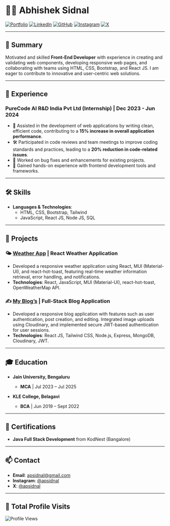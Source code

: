 # 🧑‍💻 Abhishek Sidnal

[![Portfolio](https://img.shields.io/badge/Portfolio-Abhishek--Sidnal-00C7B7?style=flat&logo=internet-explorer&logoColor=white)](https://abhisheksidnal.netlify.app/)
[![LinkedIn](https://img.shields.io/badge/LinkedIn-Abhishek--Sidnal-blue?style=flat&logo=linkedin)](https://www.linkedin.com/in/abhishek-sidnal/)
[![GitHub](https://img.shields.io/badge/GitHub-Abhishek--Sidnal-lightgrey?style=flat&logo=github)](https://github.com/Abhishek-Sidnal/)
[![Instagram](https://img.shields.io/badge/Instagram-apsidnal-E4405F?style=flat&logo=instagram&logoColor=white)](https://www.instagram.com/apsidnal/)
[![X](https://img.shields.io/badge/X-apsidnal-1DA1F2?style=flat&logo=x&logoColor=white)](https://x.com/apsidnal/)


---

## 📝 Summary

Motivated and skilled **Front-End Developer** with experience in creating and validating web components, developing responsive web pages, and collaborating with teams using HTML, CSS, Bootstrap, and React JS. I am eager to contribute to innovative and user-centric web solutions.

---

## 💼 Experience

### PureCode AI R&D India Pvt Ltd (Internship) | Dec 2023 - Jun 2024
- 🚀 Assisted in the development of web applications by writing clean, efficient code, contributing to a **15% increase in overall application performance**.
- 🛠️ Participated in code reviews and team meetings to improve coding standards and practices, leading to a **20% reduction in code-related issues**.
- 🐛 Worked on bug fixes and enhancements for existing projects.
- 🎨 Gained hands-on experience with frontend development tools and frameworks.

---

## 🛠 Skills

- **Languages & Technologies**:
  - HTML, CSS, Bootstrap, Tailwind
  - JavaScript, React JS, Node JS, SQL

---

## 🌟 Projects

### 🌤 [Weather App](https://weatherbyaps.netlify.app/) | React Weather Application
- Developed a responsive weather application using React, MUI (Material-UI), and react-hot-toast, featuring real-time weather information retrieval, error handling, and notifications.
- **Technologies**: React, JavaScript, MUI (Material-UI), react-hot-toast, OpenWeatherMap API.

### ✍️ [My Blog’s](https://frontend-75cg.onrender.com/) | Full-Stack Blog Application
- Developed a responsive blog application with features such as user authentication, post creation, and editing. Integrated image uploads using Cloudinary, and implemented secure JWT-based authentication for user sessions.
- **Technologies**: React JS, Tailwind CSS, Node.js, Express, MongoDB, Cloudinary, JWT.

---

## 🎓 Education

- **Jain University, Bengaluru**
  - **MCA** | Jul 2023 – Jul 2025

- **KLE College, Belagavi**
  - **BCA** | Jun 2019 – Sept 2022

---

## 📜 Certifications

- **Java Full Stack Development** from KodNest (Bangalore)

---

## 📫 Contact

- **Email**: [apsidnal@gmail.com](mailto:apsidnal@gmail.com)
- **Instagram**: [@apsidnal](https://www.instagram.com/apsidnal/)
- **X**: [@apsidnal](https://x.com/apsidnal)

---

## 👥 Total Profile Visits

![Profile Views](https://komarev.com/ghpvc/?username=Abhishek-Sidnal&color=blue)
